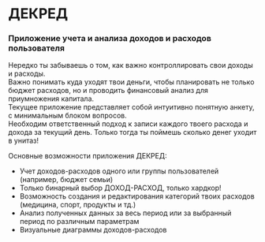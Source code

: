 # ДЕКРЕД
### Приложение учета и анализа доходов и расходов пользователя

Нередко ты забываешь о том, как важно контроллировать свои доходы и расходы.\
Важно понимать куда уходят твои деньги, чтобы планировать не только бюджет расходов, но и проводить финансовый анализ для приумножения капитала.\
Текущее приложение представляет собой интуитивно понятную анкету, с минимальным блоком вопросов.\
Необходим ответственный подход к записи каждого твоего расхода и дохода за текущий день. Только тогда ты поймешь сколько денег уходит в унитаз!

Основные возможности приложения ДЕКРЕД:

- Учет доходов-расходов одного или группы пользователей (например, бюджет семьи)
- Только бинарный выбор ДОХОД-РАСХОД, только хардкор!
- Возможность создания и редактирования категорий твоих расходов (медицина, спорт, продукты и тд.)
- Анализ полученных данных за весь период или за выбранный период по различным параметрам
- Визуальные диаграммы доходов-расходов